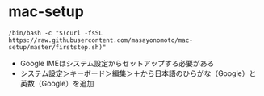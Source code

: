 # mac-setup

```
/bin/bash -c "$(curl -fsSL https://raw.githubusercontent.com/masayonomoto/mac-setup/master/firststep.sh)"
```

- Google IMEはシステム設定からセットアップする必要がある
- システム設定＞キーボード＞編集＞＋から日本語のひらがな（Google）と英数（Google）を追加
